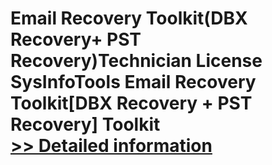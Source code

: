 # Email Recovery Toolkit(DBX Recovery+ PST Recovery)Technician License<br />SysInfoTools Email Recovery Toolkit[DBX Recovery + PST Recovery] Toolkit<br />[>> Detailed information](https://secure.shareit.com/shareit/product.html?productid=300725584&affiliateid=200057808)